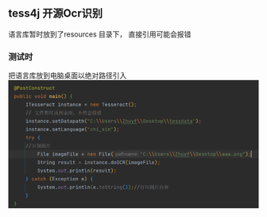 ## tess4j 开源Ocr识别


语言库暂时放到了resources 目录下， 直接引用可能会报错

### 测试时

把语言库放到电脑桌面以绝对路径引入
![img.png](img.png)
